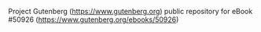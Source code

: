 Project Gutenberg (https://www.gutenberg.org) public repository for
eBook #50926 (https://www.gutenberg.org/ebooks/50926)
